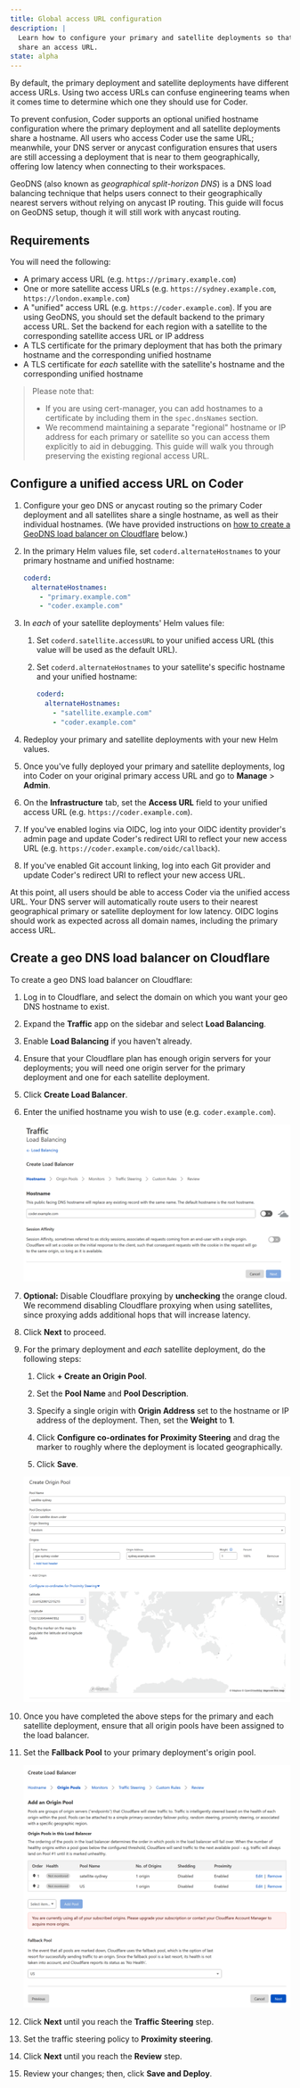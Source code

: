 ```yaml
---
title: Global access URL configuration
description: |
  Learn how to configure your primary and satellite deployments so that they
  share an access URL.
state: alpha
---
```


By default, the primary deployment and satellite deployments have different
access URLs. Using two access URLs can confuse engineering teams when it comes
time to determine which one they should use for Coder.

To prevent confusion, Coder supports an optional unified hostname configuration
where the primary deployment and all satellite deployments share a hostname. All
users who access Coder use the same URL; meanwhile, your DNS server or anycast
configuration ensures that users are still accessing a deployment that is near
to them geographically, offering low latency when connecting to their
workspaces.

GeoDNS (also known as _geographical split-horizon DNS_) is a DNS load balancing
technique that helps users connect to their geographically nearest servers
without relying on anycast IP routing. This guide will focus on GeoDNS setup,
though it will still work with anycast routing.

## Requirements

You will need the following:

- A primary access URL (e.g. `https://primary.example.com`)
- One or more satellite access URLs (e.g. `https://sydney.example.com`,
  `https://london.example.com`)
- A "unified" access URL (e.g. `https://coder.example.com`). If you are using
  GeoDNS, you should set the default backend to the primary access URL. Set the
  backend for each region with a satellite to the corresponding satellite access
  URL or IP address
- A TLS certificate for the primary deployment that has both the primary
  hostname and the corresponding unified hostname
- A TLS certificate for _each_ satellite with the satellite's hostname and the
  corresponding unified hostname

> Please note that:
>
> - If you are using cert-manager, you can add hostnames to a certificate by
>   including them in the `spec.dnsNames` section.
> - We recommend maintaining a separate "regional" hostname or IP address for
>   each primary or satellite so you can access them explicitly to aid in
>   debugging. This guide will walk you through preserving the existing regional
>   access URL.

## Configure a unified access URL on Coder

1. Configure your geo DNS or anycast routing so the primary Coder deployment and
   all satellites share a single hostname, as well as their individual
   hostnames. (We have provided instructions on
   [how to create a GeoDNS load balancer on Cloudflare](#create-a-geodns-load-balancer-on-cloudflare)
   below.)

1. In the primary Helm values file, set `coderd.alternateHostnames` to your
   primary hostname and unified hostname:

   ```yaml
   coderd:
     alternateHostnames:
       - "primary.example.com"
       - "coder.example.com"
   ```

1. In _each_ of your satellite deployments' Helm values file:

   1. Set `coderd.satellite.accessURL` to your unified access URL (this value
      will be used as the default URL).

   1. Set `coderd.alternateHostnames` to your satellite's specific hostname and
      your unified hostname:

      ```yaml
      coderd:
        alternateHostnames:
          - "satellite.example.com"
          - "coder.example.com"
      ```

1. Redeploy your primary and satellite deployments with your new Helm values.

1. Once you've fully deployed your primary and satellite deployments, log into
   Coder on your original primary access URL and go to **Manage** > **Admin**.

1. On the **Infrastructure** tab, set the **Access URL** field to your unified
   access URL (e.g. `https://coder.example.com`).

1. If you've enabled logins via OIDC, log into your OIDC identity provider's
   admin page and update Coder's redirect URI to reflect your new access URL
   (e.g. `https://coder.example.com/oidc/callback`).

1. If you've enabled Git account linking, log into each Git provider and update
   Coder's redirect URI to reflect your new access URL.

At this point, all users should be able to access Coder via the unified access
URL. Your DNS server will automatically route users to their nearest
geographical primary or satellite deployment for low latency. OIDC logins should
work as expected across all domain names, including the primary access URL.

## Create a geo DNS load balancer on Cloudflare

To create a geo DNS load balancer on Cloudflare:

1. Log in to Cloudflare, and select the domain on which you want your geo DNS
   hostname to exist.

1. Expand the **Traffic** app on the sidebar and select **Load Balancing**.

1. Enable **Load Balancing** if you haven't already.

1. Ensure that your Cloudflare plan has enough origin servers for your
   deployments; you will need one origin server for the primary deployment and
   one for each satellite deployment.

1. Click **Create Load Balancer**.

1. Enter the unified hostname you wish to use (e.g. `coder.example.com`).

   ![Enter hostname](../../assets/admin/cloudflare-geodns/hostname.png)

1. **Optional:** Disable Cloudflare proxying by **unchecking** the orange cloud.
   We recommend disabling Cloudflare proxying when using satellites, since
   proxying adds additional hops that will increase latency.

1. Click **Next** to proceed.

1. For the primary deployment and _each_ satellite deployment, do the following
   steps:

   1. Click **+ Create an Origin Pool**.

   1. Set the **Pool Name** and **Pool Description**.

   1. Specify a single origin with **Origin Address** set to the hostname or IP
      address of the deployment. Then, set the **Weight** to **1**.

   1. Click **Configure co-ordinates for Proximity Steering** and drag the
      marker to roughly where the deployment is located geographically.

   1. Click **Save**.

   ![Create pool](../../assets/admin/cloudflare-geodns/create-pool.png)

1. Once you have completed the above steps for the primary and each satellite
   deployment, ensure that all origin pools have been assigned to the load
   balancer.

1. Set the **Fallback Pool** to your primary deployment's origin pool.

   ![Pools](../../assets/admin/cloudflare-geodns/pools.png)

1. Click **Next** until you reach the **Traffic Steering** step.

1. Set the traffic steering policy to **Proximity steering**.

1. Click **Next** until you reach the **Review** step.

1. Review your changes; then, click **Save and Deploy**.
